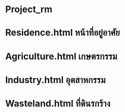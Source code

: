 # Project_rm
# Residence.html หน้าที่อยู่อาศัย
# Agriculture.html เกษตรกรรม
# Industry.html อุตสาหกรรม
# Wasteland.html ที่ดินรกร้าง
